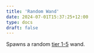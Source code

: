 ```yaml
---
title: 'Random Wand'
date: 2024-07-01T15:37:25+12:00
type: docs
draft: false
---
```


Spawns a random [tier 1-5](https://noita.wiki.gg/wiki/Wand_and_Spell_Tiers) wand.
